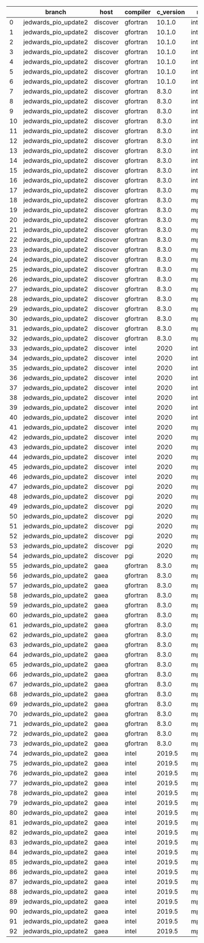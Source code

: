 |    | branch               | host     | compiler   | c_version   | mpi      | m_version   | o_g   | os     | build   | u_pass   | u_fail   | s_pass   | s_fail   | e_pass   | e_fail   | nuopc_pass   | nuopc_fail   | artifacts_hash                                                                                             | modified            |
|----|----------------------|----------|------------|-------------|----------|-------------|-------|--------|---------|----------|----------|----------|----------|----------|----------|--------------|--------------|------------------------------------------------------------------------------------------------------------|---------------------|
|  0 | jedwards_pio_update2 | discover | gfortran   | 10.1.0      | intelmpi | 19.1.3.304  | O     | Linux  | Pass    | 13632    | 15       | 49       | 0        | 80       | 0        | 50           | 0            | [artifacts](https://github.com/esmf-org/esmf-test-artifacts/tree/0cf51a742c95521f71ef1cb0b9c3ba5d81cf4c21) | 03/01/2022_05:26:56 |
|  1 | jedwards_pio_update2 | discover | gfortran   | 10.1.0      | intelmpi | 19.1.3.304  | O     | Linux  | Pass    | 13632    | 15       | 49       | 0        | 80       | 0        | 50           | 0            | [artifacts](https://github.com/esmf-org/esmf-test-artifacts/tree/7d79c0c4fe9fdcc53ccc5942ac86e744c070e001) | 03/02/2022_05:27:10 |
|  2 | jedwards_pio_update2 | discover | gfortran   | 10.1.0      | intelmpi | 19.1.3.304  | O     | Linux  | Pass    | pending  | pending  | pending  | pending  | pending  | pending  | pending      | pending      | [artifacts](https://github.com/esmf-org/esmf-test-artifacts/tree/8194823181d708836d4d8acb31b05aad2f8c56b7) | 03/02/2022_06:27:08 |
|  3 | jedwards_pio_update2 | discover | gfortran   | 10.1.0      | intelmpi | 19.1.3.304  | O     | Linux  | Pass    | 13632    | 15       | 49       | 0        | 80       | 0        | 50           | 0            | [artifacts](https://github.com/esmf-org/esmf-test-artifacts/tree/b9f25acb545e3ecd5aab6ce1bf11a2077638fcde) | 03/02/2022_07:28:51 |
|  4 | jedwards_pio_update2 | discover | gfortran   | 10.1.0      | intelmpi | 19.1.3.304  | g     | Linux  | Pass    | 13632    | 15       | 49       | 0        | 80       | 0        | 50           | 0            | [artifacts](https://github.com/esmf-org/esmf-test-artifacts/tree/2ba51d92cc22cda705622f999e93000e4199b135) | 03/01/2022_06:26:53 |
|  5 | jedwards_pio_update2 | discover | gfortran   | 10.1.0      | intelmpi | 19.1.3.304  | g     | Linux  | Pass    | 13632    | 15       | 49       | 0        | 80       | 0        | 50           | 0            | [artifacts](https://github.com/esmf-org/esmf-test-artifacts/tree/d102ae75f27b5741879563029be2d9210ee6039b) | 03/02/2022_06:27:08 |
|  6 | jedwards_pio_update2 | discover | gfortran   | 10.1.0      | intelmpi | 19.1.3.304  | g     | Linux  | Pass    | 13632    | 15       | 49       | 0        | 80       | 0        | 50           | 0            | [artifacts](https://github.com/esmf-org/esmf-test-artifacts/tree/adb6f871450b623474950d783ece461a52cb3e4f) | 03/02/2022_07:28:51 |
|  7 | jedwards_pio_update2 | discover | gfortran   | 8.3.0       | intelmpi | 19.1.3.304  | O     | Linux  | Pass    | 13632    | 15       | 49       | 0        | 80       | 0        | 50           | 0            | [artifacts](https://github.com/esmf-org/esmf-test-artifacts/tree/b289a126a89bcd377bccdda4436b49bbf3d5b400) | 03/01/2022_05:26:56 |
|  8 | jedwards_pio_update2 | discover | gfortran   | 8.3.0       | intelmpi | 19.1.3.304  | O     | Linux  | Pass    | pending  | pending  | pending  | pending  | pending  | pending  | pending      | pending      | [artifacts](https://github.com/esmf-org/esmf-test-artifacts/tree/56ad14f511624dc93fb6b338ee4d70371277075d) | 03/01/2022_06:26:53 |
|  9 | jedwards_pio_update2 | discover | gfortran   | 8.3.0       | intelmpi | 19.1.3.304  | O     | Linux  | Pass    | 13632    | 15       | 49       | 0        | 80       | 0        | 50           | 0            | [artifacts](https://github.com/esmf-org/esmf-test-artifacts/tree/eefe0edb415774143ea23b92a8cf7d4bdd47cf94) | 03/02/2022_05:27:10 |
| 10 | jedwards_pio_update2 | discover | gfortran   | 8.3.0       | intelmpi | 19.1.3.304  | O     | Linux  | Pass    | pending  | pending  | pending  | pending  | pending  | pending  | pending      | pending      | [artifacts](https://github.com/esmf-org/esmf-test-artifacts/tree/2ccd745d9fa6e65899af7ae87f19dfa980774cd6) | 03/02/2022_06:27:08 |
| 11 | jedwards_pio_update2 | discover | gfortran   | 8.3.0       | intelmpi | 19.1.3.304  | O     | Linux  | Pass    | 13632    | 15       | 49       | 0        | 80       | 0        | 50           | 0            | [artifacts](https://github.com/esmf-org/esmf-test-artifacts/tree/d41eadb532f7294f045224f6be2839a671f63b78) | 03/02/2022_07:28:51 |
| 12 | jedwards_pio_update2 | discover | gfortran   | 8.3.0       | intelmpi | 19.1.3.304  | g     | Linux  | Pass    | 13632    | 15       | 49       | 0        | 80       | 0        | 50           | 0            | [artifacts](https://github.com/esmf-org/esmf-test-artifacts/tree/fd4d676d6dd999c40b516f7cd2ad0c4229bc7274) | 03/01/2022_05:26:56 |
| 13 | jedwards_pio_update2 | discover | gfortran   | 8.3.0       | intelmpi | 19.1.3.304  | g     | Linux  | Pass    | pending  | pending  | pending  | pending  | pending  | pending  | pending      | pending      | [artifacts](https://github.com/esmf-org/esmf-test-artifacts/tree/81b8bc84a32d9a5d6cddd2a9c54bb972e55aa2b9) | 03/01/2022_06:26:53 |
| 14 | jedwards_pio_update2 | discover | gfortran   | 8.3.0       | intelmpi | 19.1.3.304  | g     | Linux  | Pass    | 13632    | 15       | 49       | 0        | 80       | 0        | 50           | 0            | [artifacts](https://github.com/esmf-org/esmf-test-artifacts/tree/b2685a50d35a3192667d0c14f0952a9c9db83b4f) | 03/02/2022_05:27:10 |
| 15 | jedwards_pio_update2 | discover | gfortran   | 8.3.0       | intelmpi | 19.1.3.304  | g     | Linux  | Pass    | pending  | pending  | pending  | pending  | pending  | pending  | pending      | pending      | [artifacts](https://github.com/esmf-org/esmf-test-artifacts/tree/2acff86f7c51383dd31f7dbe1429b474e1a38814) | 03/02/2022_06:27:08 |
| 16 | jedwards_pio_update2 | discover | gfortran   | 8.3.0       | intelmpi | 19.1.3.304  | g     | Linux  | Pass    | 13632    | 15       | 49       | 0        | 80       | 0        | 50           | 0            | [artifacts](https://github.com/esmf-org/esmf-test-artifacts/tree/ea0ef9c89e9181a8aac338db214192b6fd96d7ba) | 03/02/2022_07:28:51 |
| 17 | jedwards_pio_update2 | discover | gfortran   | 8.3.0       | mpiuni   | none        | O     | Linux  | Pass    | 12121    | 0        | 8        | 0        | 43       | 0        | 0            | 50           | [artifacts](https://github.com/esmf-org/esmf-test-artifacts/tree/5336c7369138e5e83a6cd34ffdae27e01425beda) | 03/01/2022_05:26:56 |
| 18 | jedwards_pio_update2 | discover | gfortran   | 8.3.0       | mpiuni   | none        | O     | Linux  | Pass    | pending  | pending  | pending  | pending  | pending  | pending  | pending      | pending      | [artifacts](https://github.com/esmf-org/esmf-test-artifacts/tree/db0b61313d99df41eb7d51b35fc082d3b583fe1a) | 03/01/2022_06:26:53 |
| 19 | jedwards_pio_update2 | discover | gfortran   | 8.3.0       | mpiuni   | none        | O     | Linux  | Pass    | 12121    | 0        | 8        | 0        | 43       | 0        | 0            | 50           | [artifacts](https://github.com/esmf-org/esmf-test-artifacts/tree/7af276d2ac2e9eb0e243d6c298ea8ff6e1958310) | 03/02/2022_05:27:10 |
| 20 | jedwards_pio_update2 | discover | gfortran   | 8.3.0       | mpiuni   | none        | O     | Linux  | Pass    | 12121    | 0        | 8        | 0        | 43       | 0        | 0            | 50           | [artifacts](https://github.com/esmf-org/esmf-test-artifacts/tree/01c9a1f0f1bf9242c577011cca0487483e78b0cd) | 03/02/2022_07:28:51 |
| 21 | jedwards_pio_update2 | discover | gfortran   | 8.3.0       | mpiuni   | none        | g     | Linux  | Pass    | 12121    | 0        | 8        | 0        | 43       | 0        | 0            | 50           | [artifacts](https://github.com/esmf-org/esmf-test-artifacts/tree/0ec30a7d412746706020c216aa46d7618e9b35b0) | 03/01/2022_05:26:56 |
| 22 | jedwards_pio_update2 | discover | gfortran   | 8.3.0       | mpiuni   | none        | g     | Linux  | Pass    | pending  | pending  | pending  | pending  | pending  | pending  | pending      | pending      | [artifacts](https://github.com/esmf-org/esmf-test-artifacts/tree/f07d9a502912411762934733b8df7056b51e1427) | 03/02/2022_06:27:08 |
| 23 | jedwards_pio_update2 | discover | gfortran   | 8.3.0       | mpiuni   | none        | g     | Linux  | Pass    | 12121    | 0        | 8        | 0        | 43       | 0        | 0            | 50           | [artifacts](https://github.com/esmf-org/esmf-test-artifacts/tree/320c2281f3eedb3f106d8c51f74f3f26c8ebbbf0) | 03/02/2022_07:28:51 |
| 24 | jedwards_pio_update2 | discover | gfortran   | 8.3.0       | mpt      | 2.17        | O     | Linux  | Pass    | 13647    | 0        | 49       | 0        | 80       | 0        | 46           | 4            | [artifacts](https://github.com/esmf-org/esmf-test-artifacts/tree/bf0ef32666b4299914f0253d722bd369d29b8ed0) | 03/01/2022_05:26:56 |
| 25 | jedwards_pio_update2 | discover | gfortran   | 8.3.0       | mpt      | 2.17        | O     | Linux  | Pass    | pending  | pending  | pending  | pending  | pending  | pending  | pending      | pending      | [artifacts](https://github.com/esmf-org/esmf-test-artifacts/tree/aa565379df1de06404264ab9169cbfcbfad948f2) | 03/01/2022_06:26:53 |
| 26 | jedwards_pio_update2 | discover | gfortran   | 8.3.0       | mpt      | 2.17        | O     | Linux  | Pass    | 13647    | 0        | 49       | 0        | 80       | 0        | 46           | 4            | [artifacts](https://github.com/esmf-org/esmf-test-artifacts/tree/2ae9aff7116b57665f9ce884369fb47025180f34) | 03/02/2022_05:27:10 |
| 27 | jedwards_pio_update2 | discover | gfortran   | 8.3.0       | mpt      | 2.17        | O     | Linux  | Pass    | pending  | pending  | pending  | pending  | pending  | pending  | pending      | pending      | [artifacts](https://github.com/esmf-org/esmf-test-artifacts/tree/98bdee976e9c74c2e6aa690df405fabc971d042e) | 03/02/2022_06:27:08 |
| 28 | jedwards_pio_update2 | discover | gfortran   | 8.3.0       | mpt      | 2.17        | O     | Linux  | Pass    | 13647    | 0        | 49       | 0        | 80       | 0        | 46           | 4            | [artifacts](https://github.com/esmf-org/esmf-test-artifacts/tree/4a595e1e1409a3408d80b40b30e111e13c960f06) | 03/02/2022_07:28:51 |
| 29 | jedwards_pio_update2 | discover | gfortran   | 8.3.0       | mpt      | 2.17        | g     | Linux  | Pass    | 13647    | 0        | 49       | 0        | 80       | 0        | 46           | 4            | [artifacts](https://github.com/esmf-org/esmf-test-artifacts/tree/d3b4fa5750b6df62448db857e42f93ee1ef285b6) | 03/01/2022_05:26:56 |
| 30 | jedwards_pio_update2 | discover | gfortran   | 8.3.0       | mpt      | 2.17        | g     | Linux  | Pass    | pending  | pending  | pending  | pending  | pending  | pending  | pending      | pending      | [artifacts](https://github.com/esmf-org/esmf-test-artifacts/tree/743cbe1f61fca3f66e6ecf6183abf5211df4839a) | 03/01/2022_06:26:53 |
| 31 | jedwards_pio_update2 | discover | gfortran   | 8.3.0       | mpt      | 2.17        | g     | Linux  | Pass    | 13647    | 0        | 49       | 0        | 80       | 0        | 46           | 4            | [artifacts](https://github.com/esmf-org/esmf-test-artifacts/tree/ed9c09fe1d2a13b23a8d6d9ac779f109e982b377) | 03/02/2022_05:27:10 |
| 32 | jedwards_pio_update2 | discover | gfortran   | 8.3.0       | mpt      | 2.17        | g     | Linux  | Pass    | 13647    | 0        | 49       | 0        | 80       | 0        | 46           | 4            | [artifacts](https://github.com/esmf-org/esmf-test-artifacts/tree/b9d96ec6c626fc70d7cab9c3311b24c1e156cb1a) | 03/02/2022_07:28:51 |
| 33 | jedwards_pio_update2 | discover | intel      | 2020        | intelmpi | 19.1.3.304  | O     | Linux  | Pass    | 13647    | 0        | 49       | 0        | 80       | 0        | 50           | 0            | [artifacts](https://github.com/esmf-org/esmf-test-artifacts/tree/1eb66b44ad593465ad5321cf1af60e0ea21be3e2) | 03/01/2022_05:26:56 |
| 34 | jedwards_pio_update2 | discover | intel      | 2020        | intelmpi | 19.1.3.304  | O     | Linux  | Pass    | pending  | pending  | pending  | pending  | pending  | pending  | pending      | pending      | [artifacts](https://github.com/esmf-org/esmf-test-artifacts/tree/a7256efddac8e2d160256f19a1649c5374815a49) | 03/01/2022_06:26:53 |
| 35 | jedwards_pio_update2 | discover | intel      | 2020        | intelmpi | 19.1.3.304  | O     | Linux  | Pass    | 13647    | 0        | 49       | 0        | 80       | 0        | 50           | 0            | [artifacts](https://github.com/esmf-org/esmf-test-artifacts/tree/9739f013af367eec857f7f63bfe61ef172be2935) | 03/02/2022_05:27:10 |
| 36 | jedwards_pio_update2 | discover | intel      | 2020        | intelmpi | 19.1.3.304  | O     | Linux  | Pass    | pending  | pending  | pending  | pending  | pending  | pending  | pending      | pending      | [artifacts](https://github.com/esmf-org/esmf-test-artifacts/tree/9f23683ad819e9c4f68d47916104bc13aa731d53) | 03/02/2022_06:27:08 |
| 37 | jedwards_pio_update2 | discover | intel      | 2020        | intelmpi | 19.1.3.304  | g     | Linux  | Pass    | 13258    | 389      | 49       | 0        | 79       | 1        | 34           | 16           | [artifacts](https://github.com/esmf-org/esmf-test-artifacts/tree/6381bea3f7edcc90f9ee7ba865b68387042dadbc) | 03/01/2022_05:26:56 |
| 38 | jedwards_pio_update2 | discover | intel      | 2020        | intelmpi | 19.1.3.304  | g     | Linux  | Pass    | pending  | pending  | pending  | pending  | pending  | pending  | pending      | pending      | [artifacts](https://github.com/esmf-org/esmf-test-artifacts/tree/352e2893b0a5a74245472779ac320ed78cdb557c) | 03/01/2022_06:26:53 |
| 39 | jedwards_pio_update2 | discover | intel      | 2020        | intelmpi | 19.1.3.304  | g     | Linux  | Pass    | 13258    | 389      | 49       | 0        | 79       | 1        | 34           | 16           | [artifacts](https://github.com/esmf-org/esmf-test-artifacts/tree/3d305b20b7bdfadaa1e78ab16e7c9146b715861e) | 03/02/2022_05:27:10 |
| 40 | jedwards_pio_update2 | discover | intel      | 2020        | intelmpi | 19.1.3.304  | g     | Linux  | Pass    | pending  | pending  | pending  | pending  | pending  | pending  | pending      | pending      | [artifacts](https://github.com/esmf-org/esmf-test-artifacts/tree/8161b57a79fe2eb5ef9b2198a640346dae567110) | 03/02/2022_07:28:51 |
| 41 | jedwards_pio_update2 | discover | intel      | 2020        | mpt      | 2.17        | O     | Linux  | Pass    | pending  | pending  | pending  | pending  | pending  | pending  | pending      | pending      | [artifacts](https://github.com/esmf-org/esmf-test-artifacts/tree/91fad66069fec2e06157dfe3600593d3c2ae36eb) | 03/01/2022_06:26:53 |
| 42 | jedwards_pio_update2 | discover | intel      | 2020        | mpt      | 2.17        | O     | Linux  | Pass    | 13647    | 0        | 49       | 0        | 80       | 0        | 0            | 50           | [artifacts](https://github.com/esmf-org/esmf-test-artifacts/tree/7a18dd829f930aea82b5dc4e263a1f3e6bf92bd8) | 03/02/2022_07:28:51 |
| 43 | jedwards_pio_update2 | discover | intel      | 2020        | mpt      | 2.17        | g     | Linux  | Pass    | pending  | pending  | pending  | pending  | pending  | pending  | pending      | pending      | [artifacts](https://github.com/esmf-org/esmf-test-artifacts/tree/6515274258479b7fbccaa2193e5a7126ce061cff) | 03/01/2022_06:26:53 |
| 44 | jedwards_pio_update2 | discover | intel      | 2020        | mpt      | 2.17        | g     | Linux  | Pass    | 13258    | 389      | 49       | 0        | 79       | 1        | 0            | 50           | [artifacts](https://github.com/esmf-org/esmf-test-artifacts/tree/907f77074c16614a7f6b9101f6bb358b61a02cd1) | 03/02/2022_05:27:10 |
| 45 | jedwards_pio_update2 | discover | intel      | 2020        | mpt      | 2.17        | g     | Linux  | Pass    | pending  | pending  | pending  | pending  | pending  | pending  | pending      | pending      | [artifacts](https://github.com/esmf-org/esmf-test-artifacts/tree/bef469fb6070d1574f7a1bc5275d5900c37193b9) | 03/02/2022_06:27:08 |
| 46 | jedwards_pio_update2 | discover | intel      | 2020        | mpt      | 2.17        | g     | Linux  | Pass    | 13258    | 389      | 49       | 0        | 79       | 1        | 0            | 50           | [artifacts](https://github.com/esmf-org/esmf-test-artifacts/tree/1754c46838beee057080bed3ee84041cac9e242f) | 03/02/2022_07:28:51 |
| 47 | jedwards_pio_update2 | discover | pgi        | 2020        | mpiuni   | none        | O     | Linux  | Pass    | 11499    | 622      | 6        | 2        | 40       | 3        | 0            | 50           | [artifacts](https://github.com/esmf-org/esmf-test-artifacts/tree/7006789859b8891d8667c5b0c37b5f11c7f7e1be) | 03/01/2022_06:26:53 |
| 48 | jedwards_pio_update2 | discover | pgi        | 2020        | mpiuni   | none        | O     | Linux  | Pass    | pending  | pending  | pending  | pending  | pending  | pending  | pending      | pending      | [artifacts](https://github.com/esmf-org/esmf-test-artifacts/tree/9afb7a67b1bff5f4c74dcc4b0f24cc137ebff35b) | 03/01/2022_07:29:17 |
| 49 | jedwards_pio_update2 | discover | pgi        | 2020        | mpiuni   | none        | O     | Linux  | Pass    | 11499    | 622      | 6        | 2        | 40       | 3        | 0            | 50           | [artifacts](https://github.com/esmf-org/esmf-test-artifacts/tree/7b82de5558d39f073c0e9e288ce67d126b50873d) | 03/02/2022_06:27:08 |
| 50 | jedwards_pio_update2 | discover | pgi        | 2020        | mpiuni   | none        | O     | Linux  | Pass    | pending  | pending  | pending  | pending  | pending  | pending  | pending      | pending      | [artifacts](https://github.com/esmf-org/esmf-test-artifacts/tree/faee4e7f8020dfaa55815ddae4212f4237d2cacd) | 03/02/2022_07:28:51 |
| 51 | jedwards_pio_update2 | discover | pgi        | 2020        | mpiuni   | none        | g     | Linux  | Pass    | 11499    | 622      | 4        | 4        | 40       | 3        | 0            | 50           | [artifacts](https://github.com/esmf-org/esmf-test-artifacts/tree/9dde230fd36b815467422edceff9ac5662b4ffd9) | 03/01/2022_06:26:53 |
| 52 | jedwards_pio_update2 | discover | pgi        | 2020        | mpiuni   | none        | g     | Linux  | Pass    | pending  | pending  | pending  | pending  | pending  | pending  | pending      | pending      | [artifacts](https://github.com/esmf-org/esmf-test-artifacts/tree/6d0833d2613d14860df715a91ec1419cfb731955) | 03/01/2022_08:28:14 |
| 53 | jedwards_pio_update2 | discover | pgi        | 2020        | mpiuni   | none        | g     | Linux  | Pass    | 11499    | 622      | 4        | 4        | 40       | 3        | 0            | 50           | [artifacts](https://github.com/esmf-org/esmf-test-artifacts/tree/29a3d38ca746a9bfd2fe458f8514428829d86332) | 03/02/2022_06:27:08 |
| 54 | jedwards_pio_update2 | discover | pgi        | 2020        | mpiuni   | none        | g     | Linux  | Pass    | pending  | pending  | pending  | pending  | pending  | pending  | pending      | pending      | [artifacts](https://github.com/esmf-org/esmf-test-artifacts/tree/74bec515321a333ab556601cf6c1cd6f7b2b87d0) | 03/02/2022_07:28:51 |
| 55 | jedwards_pio_update2 | gaea     | gfortran   | 8.3.0       | mpi      | 7.7.11      | O     | Unicos | Pass    | 13646    | 1        | 49       | 0        | 80       | 0        | 47           | 3            | [artifacts](https://github.com/esmf-org/esmf-test-artifacts/tree/aca739a9c7f7d7dc187ae168d75802453a1f95b1) | 03/01/2022_04:33:32 |
| 56 | jedwards_pio_update2 | gaea     | gfortran   | 8.3.0       | mpi      | 7.7.11      | O     | Unicos | Pass    | pending  | pending  | pending  | pending  | pending  | pending  | pending      | pending      | [artifacts](https://github.com/esmf-org/esmf-test-artifacts/tree/038a1868541353b32a124eca92771330725f19a6) | 03/01/2022_05:31:14 |
| 57 | jedwards_pio_update2 | gaea     | gfortran   | 8.3.0       | mpi      | 7.7.11      | O     | Unicos | Pass    | 13646    | 1        | 49       | 0        | 80       | 0        | 47           | 3            | [artifacts](https://github.com/esmf-org/esmf-test-artifacts/tree/40c7ddeb65fc35eb896de86d102c1d1c84a9637e) | 03/02/2022_03:37:00 |
| 58 | jedwards_pio_update2 | gaea     | gfortran   | 8.3.0       | mpi      | 7.7.11      | O     | Unicos | Pass    | pending  | pending  | pending  | pending  | pending  | pending  | pending      | pending      | [artifacts](https://github.com/esmf-org/esmf-test-artifacts/tree/09408985fa0396a0fd2f35ab4373460d04e7a863) | 03/02/2022_05:31:30 |
| 59 | jedwards_pio_update2 | gaea     | gfortran   | 8.3.0       | mpi      | 7.7.11      | O     | Unicos | Pass    | 13646    | 1        | 49       | 0        | 80       | 0        | 47           | 3            | [artifacts](https://github.com/esmf-org/esmf-test-artifacts/tree/225042520463d4d32d0d97e6eba46ee6a6420f7d) | 03/02/2022_06:31:36 |
| 60 | jedwards_pio_update2 | gaea     | gfortran   | 8.3.0       | mpi      | 7.7.11      | g     | Unicos | Pass    | 13257    | 390      | 49       | 0        | 79       | 1        | 31           | 19           | [artifacts](https://github.com/esmf-org/esmf-test-artifacts/tree/eb758b70dceb56378ef14b0cb615f76292308d94) | 03/01/2022_04:33:32 |
| 61 | jedwards_pio_update2 | gaea     | gfortran   | 8.3.0       | mpi      | 7.7.11      | g     | Unicos | Pass    | pending  | pending  | pending  | pending  | pending  | pending  | pending      | pending      | [artifacts](https://github.com/esmf-org/esmf-test-artifacts/tree/7d144bc0d0618e8123df717147eba8e54cb1f253) | 03/01/2022_06:31:27 |
| 62 | jedwards_pio_update2 | gaea     | gfortran   | 8.3.0       | mpi      | 7.7.11      | g     | Unicos | Pass    | 13257    | 390      | 49       | 0        | 79       | 1        | 31           | 19           | [artifacts](https://github.com/esmf-org/esmf-test-artifacts/tree/4c14b0763a035d019790d1183e8862d58d776f3f) | 03/02/2022_04:32:46 |
| 63 | jedwards_pio_update2 | gaea     | gfortran   | 8.3.0       | mpi      | 7.7.11      | g     | Unicos | Pass    | pending  | pending  | pending  | pending  | pending  | pending  | pending      | pending      | [artifacts](https://github.com/esmf-org/esmf-test-artifacts/tree/a713d64fb6a6d7634211b9a64d783a36ca340de4) | 03/02/2022_06:31:36 |
| 64 | jedwards_pio_update2 | gaea     | gfortran   | 8.3.0       | mpiuni   | none        | O     | Unicos | Pass    | 12121    | 0        | 8        | 0        | 43       | 0        | 0            | 50           | [artifacts](https://github.com/esmf-org/esmf-test-artifacts/tree/2e05512ecb9cd90cba32c9f72436d47748580836) | 03/01/2022_03:32:05 |
| 65 | jedwards_pio_update2 | gaea     | gfortran   | 8.3.0       | mpiuni   | none        | O     | Unicos | Pass    | pending  | pending  | pending  | pending  | pending  | pending  | pending      | pending      | [artifacts](https://github.com/esmf-org/esmf-test-artifacts/tree/7c747a878fae5a20a590e7eddacd014f19ab55cd) | 03/01/2022_05:31:14 |
| 66 | jedwards_pio_update2 | gaea     | gfortran   | 8.3.0       | mpiuni   | none        | O     | Unicos | Pass    | 12121    | 0        | 8        | 0        | 43       | 0        | 0            | 50           | [artifacts](https://github.com/esmf-org/esmf-test-artifacts/tree/708d5f2ad110b05091d44800d14cd7be74a9ff94) | 03/02/2022_03:37:00 |
| 67 | jedwards_pio_update2 | gaea     | gfortran   | 8.3.0       | mpiuni   | none        | O     | Unicos | Pass    | pending  | pending  | pending  | pending  | pending  | pending  | pending      | pending      | [artifacts](https://github.com/esmf-org/esmf-test-artifacts/tree/bdb16065c288495bf402946d2e1beb4c8f8a4f3e) | 03/02/2022_05:31:30 |
| 68 | jedwards_pio_update2 | gaea     | gfortran   | 8.3.0       | mpiuni   | none        | O     | Unicos | Pass    | 12121    | 0        | 8        | 0        | 43       | 0        | 0            | 50           | [artifacts](https://github.com/esmf-org/esmf-test-artifacts/tree/d68fa289d69a7e60dcd5e1281d7ae5ffc577b3a1) | 03/02/2022_06:31:36 |
| 69 | jedwards_pio_update2 | gaea     | gfortran   | 8.3.0       | mpiuni   | none        | g     | Unicos | Pass    | 12121    | 0        | 8        | 0        | 43       | 0        | 0            | 50           | [artifacts](https://github.com/esmf-org/esmf-test-artifacts/tree/7b413580d8a89b2a73d5b44ccd66560f52c6a80d) | 03/01/2022_04:33:32 |
| 70 | jedwards_pio_update2 | gaea     | gfortran   | 8.3.0       | mpiuni   | none        | g     | Unicos | Pass    | pending  | pending  | pending  | pending  | pending  | pending  | pending      | pending      | [artifacts](https://github.com/esmf-org/esmf-test-artifacts/tree/53daa407e88537ca4f3ae7a04616acb4bd69fa16) | 03/01/2022_06:31:27 |
| 71 | jedwards_pio_update2 | gaea     | gfortran   | 8.3.0       | mpiuni   | none        | g     | Unicos | Pass    | 12121    | 0        | 8        | 0        | 43       | 0        | 0            | 50           | [artifacts](https://github.com/esmf-org/esmf-test-artifacts/tree/651c2c3e4623b20419c2b3c4f4ec66f373594f28) | 03/02/2022_04:32:46 |
| 72 | jedwards_pio_update2 | gaea     | gfortran   | 8.3.0       | mpiuni   | none        | g     | Unicos | Pass    | pending  | pending  | pending  | pending  | pending  | pending  | pending      | pending      | [artifacts](https://github.com/esmf-org/esmf-test-artifacts/tree/5e09856d435ab7946c54cf3df6b729416b6400ec) | 03/02/2022_06:31:12 |
| 73 | jedwards_pio_update2 | gaea     | gfortran   | 8.3.0       | mpiuni   | none        | g     | Unicos | Pass    | 12121    | 0        | 8        | 0        | 43       | 0        | 0            | 50           | [artifacts](https://github.com/esmf-org/esmf-test-artifacts/tree/40bae1e47b98b7f4535f1987fe1bdb793752c97d) | 03/02/2022_06:31:36 |
| 74 | jedwards_pio_update2 | gaea     | intel      | 2019.5      | mpi      | 7.7.11      | O     | Unicos | Pass    | 13632    | 15       | 49       | 0        | 80       | 0        | 47           | 3            | [artifacts](https://github.com/esmf-org/esmf-test-artifacts/tree/e60935196d895607fb786633ee72478cbb517e92) | 03/01/2022_04:33:32 |
| 75 | jedwards_pio_update2 | gaea     | intel      | 2019.5      | mpi      | 7.7.11      | O     | Unicos | Pass    | pending  | pending  | pending  | pending  | pending  | pending  | pending      | pending      | [artifacts](https://github.com/esmf-org/esmf-test-artifacts/tree/18405a349b03932ad87f727ce70111ebc009768d) | 03/01/2022_05:31:14 |
| 76 | jedwards_pio_update2 | gaea     | intel      | 2019.5      | mpi      | 7.7.11      | O     | Unicos | Pass    | 13632    | 15       | 49       | 0        | 80       | 0        | 47           | 3            | [artifacts](https://github.com/esmf-org/esmf-test-artifacts/tree/16a3a7c086bb1e2ef650def1a018f1cc6818351a) | 03/02/2022_04:32:46 |
| 77 | jedwards_pio_update2 | gaea     | intel      | 2019.5      | mpi      | 7.7.11      | O     | Unicos | Pass    | pending  | pending  | pending  | pending  | pending  | pending  | pending      | pending      | [artifacts](https://github.com/esmf-org/esmf-test-artifacts/tree/c2c89e95b765b61156af5505721bdba358d51197) | 03/02/2022_05:31:30 |
| 78 | jedwards_pio_update2 | gaea     | intel      | 2019.5      | mpi      | 7.7.11      | O     | Unicos | Pass    | 13632    | 15       | 49       | 0        | 80       | 0        | 47           | 3            | [artifacts](https://github.com/esmf-org/esmf-test-artifacts/tree/91e8c1ca02ef1bcd315203a9666f7690abef450f) | 03/02/2022_06:31:36 |
| 79 | jedwards_pio_update2 | gaea     | intel      | 2019.5      | mpi      | 7.7.11      | g     | Unicos | Pass    | 13632    | 15       | 49       | 0        | 80       | 0        | 47           | 3            | [artifacts](https://github.com/esmf-org/esmf-test-artifacts/tree/8ca43600a6f2d058db8619d6c5905f009f876b79) | 03/01/2022_04:33:32 |
| 80 | jedwards_pio_update2 | gaea     | intel      | 2019.5      | mpi      | 7.7.11      | g     | Unicos | Pass    | pending  | pending  | pending  | pending  | pending  | pending  | pending      | pending      | [artifacts](https://github.com/esmf-org/esmf-test-artifacts/tree/a8ee2e942d1c42ebbb3733422bf063efa3b27926) | 03/01/2022_05:31:14 |
| 81 | jedwards_pio_update2 | gaea     | intel      | 2019.5      | mpi      | 7.7.11      | g     | Unicos | Pass    | 13632    | 15       | 49       | 0        | 80       | 0        | 47           | 3            | [artifacts](https://github.com/esmf-org/esmf-test-artifacts/tree/162fc2d94a88798517a9e2e675a448a5dcb898ef) | 03/02/2022_04:32:46 |
| 82 | jedwards_pio_update2 | gaea     | intel      | 2019.5      | mpi      | 7.7.11      | g     | Unicos | Pass    | pending  | pending  | pending  | pending  | pending  | pending  | pending      | pending      | [artifacts](https://github.com/esmf-org/esmf-test-artifacts/tree/368acc2f955e2985db52f3e840da3fd018d7b709) | 03/02/2022_05:31:30 |
| 83 | jedwards_pio_update2 | gaea     | intel      | 2019.5      | mpi      | 7.7.11      | g     | Unicos | Pass    | 13632    | 15       | 49       | 0        | 80       | 0        | 47           | 3            | [artifacts](https://github.com/esmf-org/esmf-test-artifacts/tree/b96844439da4ad51fb58986f25056a79f301cf4e) | 03/02/2022_06:31:36 |
| 84 | jedwards_pio_update2 | gaea     | intel      | 2019.5      | mpiuni   | none        | O     | Unicos | Pass    | 12106    | 15       | 8        | 0        | 43       | 0        | 0            | 50           | [artifacts](https://github.com/esmf-org/esmf-test-artifacts/tree/a9b78a8663ec07d45ad34f71802ac8c184da9bef) | 03/01/2022_04:33:32 |
| 85 | jedwards_pio_update2 | gaea     | intel      | 2019.5      | mpiuni   | none        | O     | Unicos | Pass    | pending  | pending  | pending  | pending  | pending  | pending  | pending      | pending      | [artifacts](https://github.com/esmf-org/esmf-test-artifacts/tree/252624dec4e88638a6f8a29dd9fbb1ab5f8672f5) | 03/01/2022_05:31:14 |
| 86 | jedwards_pio_update2 | gaea     | intel      | 2019.5      | mpiuni   | none        | O     | Unicos | Pass    | 12106    | 15       | 8        | 0        | 43       | 0        | 0            | 50           | [artifacts](https://github.com/esmf-org/esmf-test-artifacts/tree/8165f688394967866da750e37fc75011882c052c) | 03/02/2022_04:32:46 |
| 87 | jedwards_pio_update2 | gaea     | intel      | 2019.5      | mpiuni   | none        | O     | Unicos | Pass    | 12106    | 15       | 8        | 0        | 43       | 0        | 0            | 50           | [artifacts](https://github.com/esmf-org/esmf-test-artifacts/tree/ad7573a7846500581ff19021d188e6b5accc571f) | 03/02/2022_06:31:36 |
| 88 | jedwards_pio_update2 | gaea     | intel      | 2019.5      | mpiuni   | none        | g     | Unicos | Pass    | 12106    | 15       | 8        | 0        | 43       | 0        | 0            | 50           | [artifacts](https://github.com/esmf-org/esmf-test-artifacts/tree/215d7982314f99fc966315df2f73acd5d1ef9be2) | 03/01/2022_04:33:32 |
| 89 | jedwards_pio_update2 | gaea     | intel      | 2019.5      | mpiuni   | none        | g     | Unicos | Pass    | pending  | pending  | pending  | pending  | pending  | pending  | pending      | pending      | [artifacts](https://github.com/esmf-org/esmf-test-artifacts/tree/64ddc0ea633daeb23d0c4f18eb08791c15a80be8) | 03/01/2022_05:31:14 |
| 90 | jedwards_pio_update2 | gaea     | intel      | 2019.5      | mpiuni   | none        | g     | Unicos | Pass    | 12106    | 15       | 8        | 0        | 43       | 0        | 0            | 50           | [artifacts](https://github.com/esmf-org/esmf-test-artifacts/tree/36576b55e8b92ea6f82c0b57abcfb5184bcb7a29) | 03/02/2022_04:32:46 |
| 91 | jedwards_pio_update2 | gaea     | intel      | 2019.5      | mpiuni   | none        | g     | Unicos | Pass    | pending  | pending  | pending  | pending  | pending  | pending  | pending      | pending      | [artifacts](https://github.com/esmf-org/esmf-test-artifacts/tree/378a72000418da5ea53946a9391848080aa1e99c) | 03/02/2022_05:31:30 |
| 92 | jedwards_pio_update2 | gaea     | intel      | 2019.5      | mpiuni   | none        | g     | Unicos | Pass    | 12106    | 15       | 8        | 0        | 43       | 0        | 0            | 50           | [artifacts](https://github.com/esmf-org/esmf-test-artifacts/tree/cbe042c498c210dbf9aed5627b7fc71e289827ce) | 03/02/2022_06:31:36 |